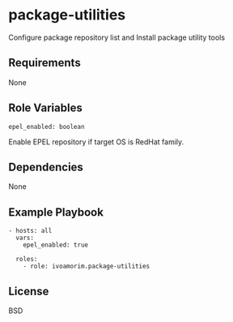 package-utilities
=========

Configure package repository list and Install package utility tools

Requirements
------------

None

Role Variables
--------------
```
epel_enabled: boolean
```
Enable EPEL repository if target OS is RedHat family.

Dependencies
------------

None

Example Playbook
----------------
```
- hosts: all
  vars:
    epel_enabled: true

  roles:
    - role: ivoamorim.package-utilities
```

License
-------

BSD
